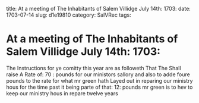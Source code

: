 title: At a meeting of The Inhabitants of Salem Villidge July 14th: 1703:
date: 1703-07-14
slug: d1e19810
category: SalVRec
tags: 


<div markdown class="doc" id="d1e19810">


# At a meeting of The Inhabitants of Salem Villidge July 14th: 1703: 

The Instructions for ye comitty this year are as followeth That The Shall raise A Rate of: 70 : pounds for our ministors sallory and also to adde foure pounds to the rate for what mr green hath Layed out in reparing our ministry hous for the time past it being parte of that: 12: pounds mr green is to hev to keep our ministry hous in repare twelve years
</div>